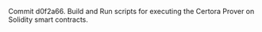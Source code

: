 Commit d0f2a66.                    Build and Run scripts for executing the Certora Prover on Solidity smart contracts.